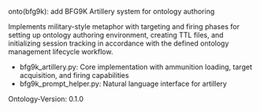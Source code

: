 onto(bfg9k): add BFG9K Artillery system for ontology authoring

Implements military-style metaphor with targeting and firing phases
for setting up ontology authoring environment, creating TTL files,
and initializing session tracking in accordance with the defined
ontology management lifecycle workflow.

- bfg9k_artillery.py: Core implementation with ammunition loading,
  target acquisition, and firing capabilities
- bfg9k_prompt_helper.py: Natural language interface for artillery

Ontology-Version: 0.1.0 